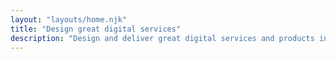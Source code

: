 ```yaml
---
layout: "layouts/home.njk"
title: "Design great digital services"
description: "Design and deliver great digital services and products in Defence. Helping people meet service standards and do their roles in Defence. "
---
```

